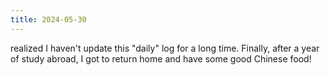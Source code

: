 ```yaml
---
title: 2024-05-30
---
```


realized I haven't update this "daily" log for a long time.
Finally, after a year of study abroad, I got to return home and have some good Chinese food!

